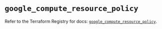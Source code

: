 # `google_compute_resource_policy`

Refer to the Terraform Registry for docs: [`google_compute_resource_policy`](https://registry.terraform.io/providers/hashicorp/google/5.29.0/docs/resources/compute_resource_policy).
